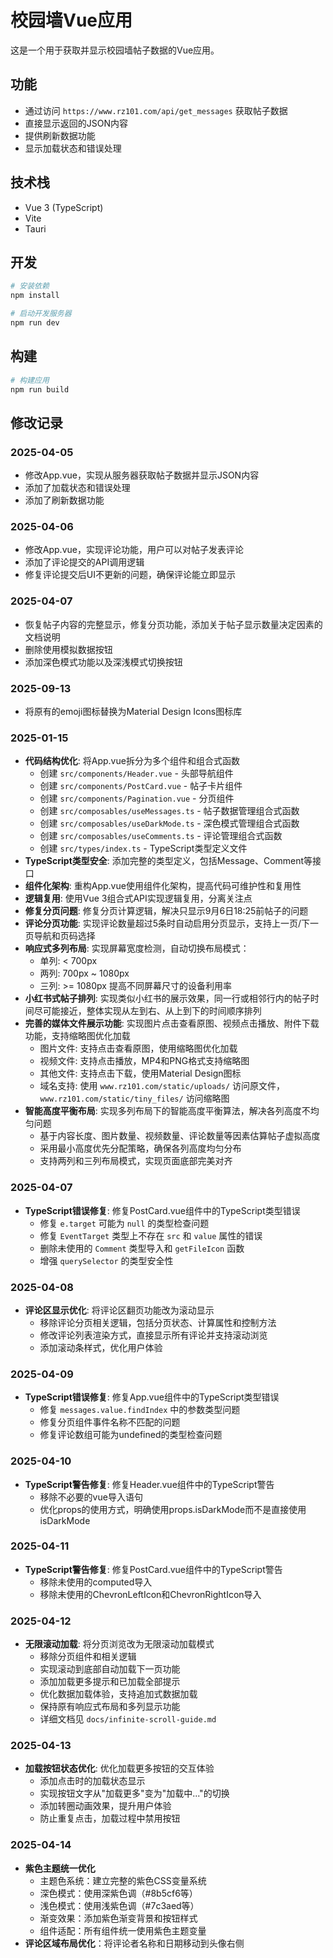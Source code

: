 # 校园墙Vue应用

这是一个用于获取并显示校园墙帖子数据的Vue应用。

## 功能

- 通过访问 `https://www.rz101.com/api/get_messages` 获取帖子数据
- 直接显示返回的JSON内容
- 提供刷新数据功能
- 显示加载状态和错误处理

## 技术栈

- Vue 3 (TypeScript)
- Vite
- Tauri

## 开发

```bash
# 安装依赖
npm install

# 启动开发服务器
npm run dev
```

## 构建

```bash
# 构建应用
npm run build
```

## 修改记录

### 2025-04-05
- 修改App.vue，实现从服务器获取帖子数据并显示JSON内容
- 添加了加载状态和错误处理
- 添加了刷新数据功能

### 2025-04-06
- 修改App.vue，实现评论功能，用户可以对帖子发表评论
- 添加了评论提交的API调用逻辑
- 修复评论提交后UI不更新的问题，确保评论能立即显示

### 2025-04-07
- 恢复帖子内容的完整显示，修复分页功能，添加关于帖子显示数量决定因素的文档说明
- 删除使用模拟数据按钮
- 添加深色模式功能以及深浅模式切换按钮

### 2025-09-13
- 将原有的emoji图标替换为Material Design Icons图标库

### 2025-01-15
- **代码结构优化**: 将App.vue拆分为多个组件和组合式函数
  - 创建 `src/components/Header.vue` - 头部导航组件
  - 创建 `src/components/PostCard.vue` - 帖子卡片组件
  - 创建 `src/components/Pagination.vue` - 分页组件
  - 创建 `src/composables/useMessages.ts` - 帖子数据管理组合式函数
  - 创建 `src/composables/useDarkMode.ts` - 深色模式管理组合式函数
  - 创建 `src/composables/useComments.ts` - 评论管理组合式函数
  - 创建 `src/types/index.ts` - TypeScript类型定义文件
- **TypeScript类型安全**: 添加完整的类型定义，包括Message、Comment等接口
- **组件化架构**: 重构App.vue使用组件化架构，提高代码可维护性和复用性
- **逻辑复用**: 使用Vue 3组合式API实现逻辑复用，分离关注点
- **修复分页问题**: 修复分页计算逻辑，解决只显示9月6日18:25前帖子的问题
- **评论分页功能**: 实现评论数量超过5条时自动启用分页显示，支持上一页/下一页导航和页码选择
- **响应式多列布局**: 实现屏幕宽度检测，自动切换布局模式：
  - 单列: < 700px
  - 两列: 700px ~ 1080px  
  - 三列: >= 1080px
    提高不同屏幕尺寸的设备利用率
- **小红书式帖子排列**: 实现类似小红书的展示效果，同一行或相邻行内的帖子时间尽可能接近，整体实现从左到右、从上到下的时间顺序排列
- **完善的媒体文件展示功能**: 实现图片点击查看原图、视频点击播放、附件下载功能，支持缩略图优化加载
  - 图片文件: 支持点击查看原图，使用缩略图优化加载
  - 视频文件: 支持点击播放，MP4和PNG格式支持缩略图
  - 其他文件: 支持点击下载，使用Material Design图标
  - 域名支持: 使用 `www.rz101.com/static/uploads/` 访问原文件，`www.rz101.com/static/tiny_files/` 访问缩略图
- **智能高度平衡布局**: 实现多列布局下的智能高度平衡算法，解决各列高度不均匀问题
  - 基于内容长度、图片数量、视频数量、评论数量等因素估算帖子虚拟高度
  - 采用最小高度优先分配策略，确保各列高度均匀分布
  - 支持两列和三列布局模式，实现页面底部完美对齐

### 2025-04-07
- **TypeScript错误修复**: 修复PostCard.vue组件中的TypeScript类型错误
  - 修复 `e.target` 可能为 `null` 的类型检查问题
  - 修复 `EventTarget` 类型上不存在 `src` 和 `value` 属性的错误
  - 删除未使用的 `Comment` 类型导入和 `getFileIcon` 函数
  - 增强 `querySelector` 的类型安全性

### 2025-04-08
- **评论区显示优化**: 将评论区翻页功能改为滚动显示
  - 移除评论分页相关逻辑，包括分页状态、计算属性和控制方法
  - 修改评论列表渲染方式，直接显示所有评论并支持滚动浏览
  - 添加滚动条样式，优化用户体验

### 2025-04-09
- **TypeScript错误修复**: 修复App.vue组件中的TypeScript类型错误
  - 修复 `messages.value.findIndex` 中的参数类型问题
  - 修复分页组件事件名称不匹配的问题
  - 修复评论数组可能为undefined的类型检查问题

### 2025-04-10
- **TypeScript警告修复**: 修复Header.vue组件中的TypeScript警告
  - 移除不必要的vue导入语句
  - 优化props的使用方式，明确使用props.isDarkMode而不是直接使用isDarkMode

### 2025-04-11
- **TypeScript警告修复**: 修复PostCard.vue组件中的TypeScript警告
  - 移除未使用的computed导入
  - 移除未使用的ChevronLeftIcon和ChevronRightIcon导入

### 2025-04-12
- **无限滚动加载**: 将分页浏览改为无限滚动加载模式
  - 移除分页组件和相关逻辑
  - 实现滚动到底部自动加载下一页功能
  - 添加加载更多提示和已加载全部提示
  - 优化数据加载体验，支持追加式数据加载
  - 保持原有响应式布局和多列显示功能
  - 详细文档见 `docs/infinite-scroll-guide.md`

### 2025-04-13
- **加载按钮状态优化**: 优化加载更多按钮的交互体验
  - 添加点击时的加载状态显示
  - 实现按钮文字从"加载更多"变为"加载中..."的切换
  - 添加转圈动画效果，提升用户体验
  - 防止重复点击，加载过程中禁用按钮

### 2025-04-14
- **紫色主题统一优化**
  - 主题色系统：建立完整的紫色CSS变量系统
  - 深色模式：使用深紫色调（#8b5cf6等）
  - 浅色模式：使用浅紫色调（#7c3aed等）
  - 渐变效果：添加紫色渐变背景和按钮样式
  - 组件适配：所有组件统一使用紫色主题变量
- **评论区域布局优化**：将评论者名称和日期移动到头像右侧
